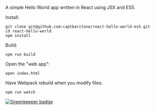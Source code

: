 A simple Hello World app written in React using JSX and ES5.

Install:

    git clone git@github.com:captbaritone/react-hello-world-es5.git
    cd react-hello-world
    npm install

Build:

    npm run build

Open the "web app":

    open index.html

Have Webpack rebuild when you modify files:

    npm run watch




[![Greenkeeper badge](https://badges.greenkeeper.io/captbaritone/react-hello-world-es5.svg)](https://greenkeeper.io/)